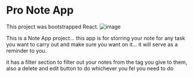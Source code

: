 # Pro Note App

This project was bootstrapped React.
![image](https://user-images.githubusercontent.com/106981694/175810432-febcb618-b67e-4551-bb4d-51fe433166a2.png)


This is a Note App project... this app is for storring your note for any task you want to carry out and make sure you want on it... it will serve as a reminder to you.

it has a filter section to filter out your notes from the tag you give to them, also a delete and edit button to do whichever you fel you need to do

